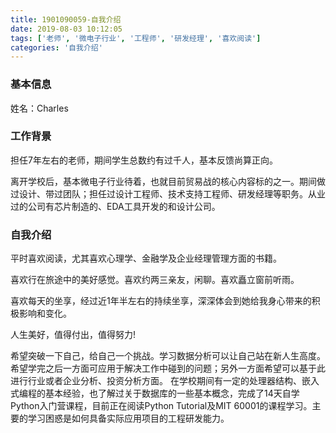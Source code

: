 ```yaml
---
title: 1901090059-自我介绍
date: 2019-08-03 10:12:05
tags: ['老师', '微电子行业', '工程师', '研发经理', '喜欢阅读']
categories: '自我介绍'
---
```


### 基本信息

姓名：Charles

### 工作背景

担任7年左右的老师，期间学生总数约有过千人，基本反馈尚算正向。

离开学校后，基本微电子行业待着，也就目前贸易战的核心内容标的之一。期间做过设计、带过团队；担任过设计工程师、技术支持工程师、研发经理等职务。从业过的公司有芯片制造的、EDA工具开发的和设计公司。

### 自我介绍

平时喜欢阅读，尤其喜欢心理学、金融学及企业经理管理方面的书籍。

喜欢行在旅途中的美好感觉。喜欢约两三亲友，闲聊。喜欢矗立窗前听雨。

喜欢每天的坐享，经过近1年半左右的持续坐享，深深体会到她给我身心带来的积极影响和变化。

人生美好，值得付出，值得努力!

希望突破一下自己，给自己一个挑战。学习数据分析可以让自己站在新人生高度。希望学完之后一方面可应用于解决工作中碰到的问题；另外一方面希望可以基于此进行行业或者企业分析、投资分析方面。
在学校期间有一定的处理器结构、嵌入式编程的基本经验，也了解过关于数据库的一些基本概念，完成了14天自学Python入门营课程，目前正在阅读Python Tutorial及MIT 60001的课程学习。主要的学习困惑是如何具备实际应用项目的工程研发能力。
